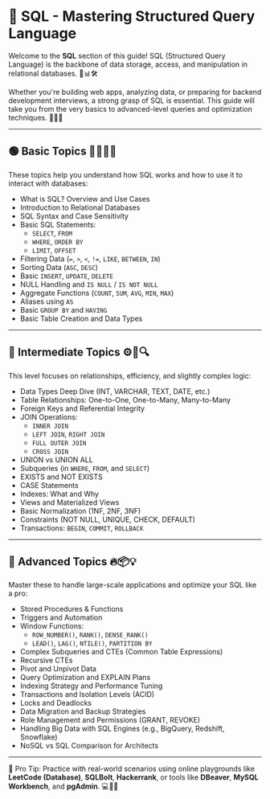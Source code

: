 # 📘 SQL - Mastering Structured Query Language

Welcome to the **SQL** section of this guide! SQL (Structured Query Language) is the backbone of data storage, access, and manipulation in relational databases. 💾📊🛠️

Whether you're building web apps, analyzing data, or preparing for backend development interviews, a strong grasp of SQL is essential. This guide will take you from the very basics to advanced-level queries and optimization techniques. 🧠🚀🔥

---

## 🟢 Basic Topics 🧑‍💻📗🌱

These topics help you understand how SQL works and how to use it to interact with databases:

- What is SQL? Overview and Use Cases
- Introduction to Relational Databases
- SQL Syntax and Case Sensitivity
- Basic SQL Statements:
  - `SELECT`, `FROM`
  - `WHERE`, `ORDER BY`
  - `LIMIT`, `OFFSET`
- Filtering Data (`=`, `>`, `<`, `!=`, `LIKE`, `BETWEEN`, `IN`)
- Sorting Data (`ASC`, `DESC`)
- Basic `INSERT`, `UPDATE`, `DELETE`
- NULL Handling and `IS NULL` / `IS NOT NULL`
- Aggregate Functions (`COUNT`, `SUM`, `AVG`, `MIN`, `MAX`)
- Aliases using `AS`
- Basic `GROUP BY` and `HAVING`
- Basic Table Creation and Data Types

---

## 🔵 Intermediate Topics ⚙️📘🔍

This level focuses on relationships, efficiency, and slightly complex logic:

- Data Types Deep Dive (INT, VARCHAR, TEXT, DATE, etc.)
- Table Relationships: One-to-One, One-to-Many, Many-to-Many
- Foreign Keys and Referential Integrity
- JOIN Operations:
  - `INNER JOIN`
  - `LEFT JOIN`, `RIGHT JOIN`
  - `FULL OUTER JOIN`
  - `CROSS JOIN`
- UNION vs UNION ALL
- Subqueries (in `WHERE`, `FROM`, and `SELECT`)
- EXISTS and NOT EXISTS
- CASE Statements
- Indexes: What and Why
- Views and Materialized Views
- Basic Normalization (1NF, 2NF, 3NF)
- Constraints (NOT NULL, UNIQUE, CHECK, DEFAULT)
- Transactions: `BEGIN`, `COMMIT`, `ROLLBACK`

---

## 🔴 Advanced Topics 🔥📦💡

Master these to handle large-scale applications and optimize your SQL like a pro:

- Stored Procedures & Functions
- Triggers and Automation
- Window Functions:
  - `ROW_NUMBER()`, `RANK()`, `DENSE_RANK()`
  - `LEAD()`, `LAG()`, `NTILE()`, `PARTITION BY`
- Complex Subqueries and CTEs (Common Table Expressions)
- Recursive CTEs
- Pivot and Unpivot Data
- Query Optimization and EXPLAIN Plans
- Indexing Strategy and Performance Tuning
- Transactions and Isolation Levels (ACID)
- Locks and Deadlocks
- Data Migration and Backup Strategies
- Role Management and Permissions (GRANT, REVOKE)
- Handling Big Data with SQL Engines (e.g., BigQuery, Redshift, Snowflake)
- NoSQL vs SQL Comparison for Architects

---

📌 Pro Tip: Practice with real-world scenarios using online playgrounds like **LeetCode (Database)**, **SQLBolt**, **Hackerrank**, or tools like **DBeaver**, **MySQL Workbench**, and **pgAdmin**. 💻🧩🧪